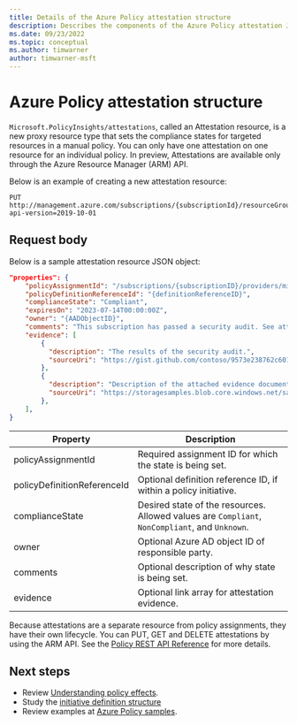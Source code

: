 ```yaml
---
title: Details of the Azure Policy attestation structure
description: Describes the components of the Azure Policy attestation JSON object.
ms.date: 09/23/2022
ms.topic: conceptual
ms.author: timwarner
author: timwarner-msft
---
```

# Azure Policy attestation structure

`Microsoft.PolicyInsights/attestations`, called an Attestation resource, is a new proxy resource type
 that sets the compliance states for targeted resources in a manual policy. You can only have one
 attestation on one resource for an individual policy. In preview, Attestations are available
only through the Azure Resource Manager (ARM) API.

Below is an example of creating a new attestation resource:

```http
PUT http://management.azure.com/subscriptions/{subscriptionId}/resourceGroups/{resourceGroupName}/providers/Microsoft.PolicyInsights/attestations/{name}?api-version=2019-10-01
```

## Request body

Below is a sample attestation resource JSON object:

```json
"properties": {
    "policyAssignmentId": "/subscriptions/{subscriptionID}/providers/microsoft.authorization/policyassignments/{assignmentID}",
    "policyDefinitionReferenceId": "{definitionReferenceID}",
    "complianceState": "Compliant",
    "expiresOn": "2023-07-14T00:00:00Z",
    "owner": "{AADObjectID}",
    "comments": "This subscription has passed a security audit. See attached details for evidence",
    "evidence": [
        {
          "description": "The results of the security audit.",
          "sourceUri": "https://gist.github.com/contoso/9573e238762c60166c090ae16b814011"
        },
        {
          "description": "Description of the attached evidence document.",
          "sourceUri": "https://storagesamples.blob.core.windows.net/sample-container/contingency_evidence_adendum.docx"
        },
    ],
}
```

|Property  |Description  |
|---------|---------|
|policyAssignmentId     |Required assignment ID for which the state is being set. |
|policyDefinitionReferenceId     |Optional definition reference ID, if within a policy initiative. |
|complianceState     |Desired state of the resources. Allowed values are `Compliant`, `NonCompliant`, and `Unknown`. |
|owner     |Optional Azure AD object ID of responsible party. |
|comments     |Optional description of why state is being set. |
|evidence     |Optional link array for attestation evidence. |

Because attestations are a separate resource from policy assignments, they have their own lifecycle. You can PUT, GET and DELETE attestations by using the ARM API. See the [Policy REST API Reference](/rest/api/policy) for more details.

## Next steps

- Review [Understanding policy effects](effects.md).
- Study the [initiative definition structure](./initiative-definition-structure.md)
- Review examples at [Azure Policy samples](../samples/index.md).
